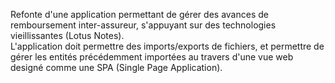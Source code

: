 Refonte d'une application permettant de gérer des avances de remboursement inter-assureur, s'appuyant sur des technologies vieillissantes (Lotus Notes).  
L'application doit permettre des imports/exports de fichiers, et permettre de gérer les entités précédemment importées au travers d'une vue web designé comme une SPA (Single Page Application).
